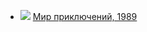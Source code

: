 * ![](/books/adventure/Сергей%20Александрович%20Абрамов/Мир%20приключений,%201989.jpg) [Мир приключений, 1989](/books/adventure/Сергей%20Александрович%20Абрамов/Мир%20приключений,%201989)
